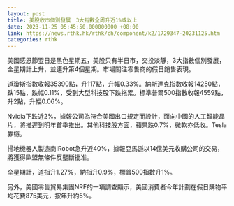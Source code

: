 ```yaml
---
layout: post
title: 美股收市個別發展　3大指數全周升近1%或以上
date: 2023-11-25 05:45:50.000000000 +08:00
link: https://news.rthk.hk/rthk/ch/component/k2/1729347-20231125.htm
categories: rthk
---
```


美國感恩節翌日是黑色星期五，美股只有半日市，交投淡靜，3大指數個別發展，全星期計上升，並連升第4個星期。市場關注零售商的假日銷售表現。

道瓊斯指數收報35390點，升117點，升幅0.33%。納斯達克指數收報14250點，跌15點，跌幅0.11%，受到大型科技股下跌拖累。標準普爾500指數收報4559點，升2點，升幅0.06%。

Nvidia下跌近2%，據報公司為符合美國出口規定而設計，面向中國的人工智能晶片，將推遲到明年首季推出。其他科技股方面，蘋果跌0.7%，微軟亦低收。Tesla靠檼。

掃地機器人製造商IRobot急升近40%，據報亞馬遜以14億美元收購公司的交易，將獲得歐盟無條件反壟斷批准。

全星期計，道指升1.27%，納指升0.9%，標普500指數升1%。

另外，美國零售貿易集團NRF的一項調查顯示，美國消費者今年計劃在假日購物平均花費875美元，按年升約5%。
